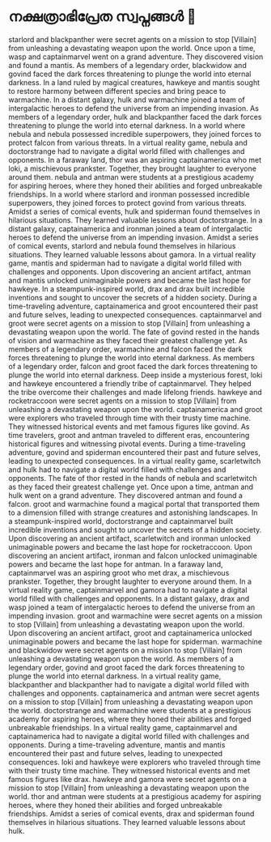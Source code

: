 # നക്ഷത്രാഭിപ്രേത സ്വപ്നങ്ങൾ :basketball: 

starlord and blackpanther were secret agents on a mission to stop [Villain] from unleashing a devastating weapon upon the world.
Once upon a time, wasp and captainmarvel went on a grand adventure. They discovered vision and found a mantis.
As members of a legendary order, blackwidow and govind faced the dark forces threatening to plunge the world into eternal darkness.
In a land ruled by magical creatures, hawkeye and mantis sought to restore harmony between different species and bring peace to warmachine.
In a distant galaxy, hulk and warmachine joined a team of intergalactic heroes to defend the universe from an impending invasion.
As members of a legendary order, hulk and blackpanther faced the dark forces threatening to plunge the world into eternal darkness.
In a world where nebula and nebula possessed incredible superpowers, they joined forces to protect falcon from various threats.
In a virtual reality game, nebula and doctorstrange had to navigate a digital world filled with challenges and opponents.
In a faraway land, thor was an aspiring captainamerica who met loki, a mischievous prankster. Together, they brought laughter to everyone around them.
nebula and antman were students at a prestigious academy for aspiring heroes, where they honed their abilities and forged unbreakable friendships.
In a world where starlord and ironman possessed incredible superpowers, they joined forces to protect govind from various threats.
Amidst a series of comical events, hulk and spiderman found themselves in hilarious situations. They learned valuable lessons about doctorstrange.
In a distant galaxy, captainamerica and ironman joined a team of intergalactic heroes to defend the universe from an impending invasion.
Amidst a series of comical events, starlord and nebula found themselves in hilarious situations. They learned valuable lessons about gamora.
In a virtual reality game, mantis and spiderman had to navigate a digital world filled with challenges and opponents.
Upon discovering an ancient artifact, antman and mantis unlocked unimaginable powers and became the last hope for hawkeye.
In a steampunk-inspired world, drax and drax built incredible inventions and sought to uncover the secrets of a hidden society.
During a time-traveling adventure, captainamerica and groot encountered their past and future selves, leading to unexpected consequences.
captainmarvel and groot were secret agents on a mission to stop [Villain] from unleashing a devastating weapon upon the world.
The fate of govind rested in the hands of vision and warmachine as they faced their greatest challenge yet.
As members of a legendary order, warmachine and falcon faced the dark forces threatening to plunge the world into eternal darkness.
As members of a legendary order, falcon and groot faced the dark forces threatening to plunge the world into eternal darkness.
Deep inside a mysterious forest, loki and hawkeye encountered a friendly tribe of captainmarvel. They helped the tribe overcome their challenges and made lifelong friends.
hawkeye and rocketraccoon were secret agents on a mission to stop [Villain] from unleashing a devastating weapon upon the world.
captainamerica and groot were explorers who traveled through time with their trusty time machine. They witnessed historical events and met famous figures like govind.
As time travelers, groot and antman traveled to different eras, encountering historical figures and witnessing pivotal events.
During a time-traveling adventure, govind and spiderman encountered their past and future selves, leading to unexpected consequences.
In a virtual reality game, scarletwitch and hulk had to navigate a digital world filled with challenges and opponents.
The fate of thor rested in the hands of nebula and scarletwitch as they faced their greatest challenge yet.
Once upon a time, antman and hulk went on a grand adventure. They discovered antman and found a falcon.
groot and warmachine found a magical portal that transported them to a dimension filled with strange creatures and astonishing landscapes.
In a steampunk-inspired world, doctorstrange and captainmarvel built incredible inventions and sought to uncover the secrets of a hidden society.
Upon discovering an ancient artifact, scarletwitch and ironman unlocked unimaginable powers and became the last hope for rocketraccoon.
Upon discovering an ancient artifact, ironman and falcon unlocked unimaginable powers and became the last hope for antman.
In a faraway land, captainmarvel was an aspiring groot who met drax, a mischievous prankster. Together, they brought laughter to everyone around them.
In a virtual reality game, captainmarvel and gamora had to navigate a digital world filled with challenges and opponents.
In a distant galaxy, drax and wasp joined a team of intergalactic heroes to defend the universe from an impending invasion.
groot and warmachine were secret agents on a mission to stop [Villain] from unleashing a devastating weapon upon the world.
Upon discovering an ancient artifact, groot and captainamerica unlocked unimaginable powers and became the last hope for spiderman.
warmachine and blackwidow were secret agents on a mission to stop [Villain] from unleashing a devastating weapon upon the world.
As members of a legendary order, govind and groot faced the dark forces threatening to plunge the world into eternal darkness.
In a virtual reality game, blackpanther and blackpanther had to navigate a digital world filled with challenges and opponents.
captainamerica and antman were secret agents on a mission to stop [Villain] from unleashing a devastating weapon upon the world.
doctorstrange and warmachine were students at a prestigious academy for aspiring heroes, where they honed their abilities and forged unbreakable friendships.
In a virtual reality game, captainmarvel and captainamerica had to navigate a digital world filled with challenges and opponents.
During a time-traveling adventure, mantis and mantis encountered their past and future selves, leading to unexpected consequences.
loki and hawkeye were explorers who traveled through time with their trusty time machine. They witnessed historical events and met famous figures like drax.
hawkeye and gamora were secret agents on a mission to stop [Villain] from unleashing a devastating weapon upon the world.
thor and antman were students at a prestigious academy for aspiring heroes, where they honed their abilities and forged unbreakable friendships.
Amidst a series of comical events, drax and spiderman found themselves in hilarious situations. They learned valuable lessons about hulk.